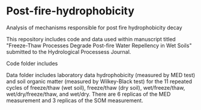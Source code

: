 # Post-fire-hydrophobicity
Analysis of mechanisms responsible for post fire hydrophobicity decay

This repository includes code and data used within manuscript titled "Freeze-Thaw Processes Degrade Post-fire Water Repellency in Wet Soils" submitted to the Hydrological Processess Journal. 

Code folder includes

Data folder includes laboratory data hydrophobicity (measured by MED test) and soil organic matter (measured by Wilkey-Black test) for the 11 repeated cycles of freeze/thaw (wet soil),  freeze/thaw (dry soil), wet/freeze/thaw, wet/dry/freeze/thaw, and wet/dry. There are 6 replicas of the MED measurement and 3 replicas of the SOM measurement.


